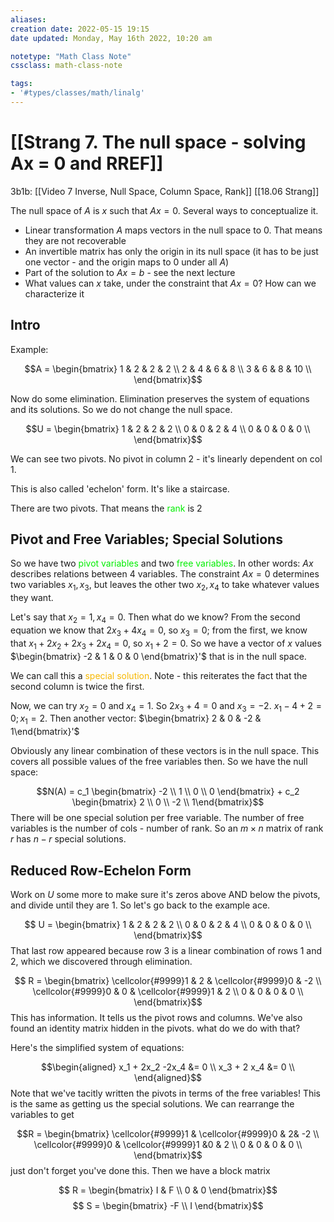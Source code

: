 ```yaml
---
aliases:
creation date: 2022-05-15 19:15
date updated: Monday, May 16th 2022, 10:20 am

notetype: "Math Class Note"
cssclass: math-class-note

tags: 
- '#types/classes/math/linalg'
---
```


# [[Strang 7. The null space - solving Ax = 0 and RREF]]

3b1b: [[Video 7 Inverse, Null Space, Column Space, Rank]]
[[18.06 Strang]]

The null space of $A$ is $x$ such that $Ax = 0$. Several ways to conceptualize it. 
- Linear transformation $A$ maps vectors in the null space to $0$. That means they are not recoverable
- An invertible matrix has only the origin in its null space (it has to be just one vector - and the origin maps to 0 under all $A$)
- Part of the solution to $Ax = b$ - see the next lecture
- What values can $x$ take, under the constraint that $Ax = 0$? How can we characterize it

## Intro

Example: 

$$A = \begin{bmatrix} 1 & 2 & 2 & 2 \\
2 & 4 & 6 & 8 \\
3 & 6 & 8 & 10 \\
\end{bmatrix}$$

Now do some elimination. Elimination preserves the system of equations and its solutions. So we do not change the null space. 

$$U = \begin{bmatrix} 1 & 2 & 2 & 2 \\
0 & 0 & 2 & 4 \\
0 & 0 & 0 & 0 \\
\end{bmatrix}$$

We can see two pivots. No pivot in column 2 - it's linearly dependent on col 1. 

This is also called 'echelon' form. It's like a staircase. 

There are two pivots. That means the <font color=gree>rank</font> is 2

## Pivot and Free Variables; Special Solutions

So we have two <font color=gree>pivot variables</font> and two <font color=gree>free variables</font>. In other words: $Ax$ describes relations between $4$ variables. The constraint $Ax = 0$ determines two variables $x_1, x_3$, but leaves the other two $x_2,x_4$ to take whatever values they want. 

Let's say that $x_2 = 1, x_4 = 0$. Then what do we know? From the second equation we know that $2x_3 + 4x_4 = 0$, so $x_3 = 0$; from the first, we know that $x_1 + 2x_2 + 2x_3 + 2x_4 = 0$, so $x_1 +2 = 0$. So we have a vector of $x$ values $\begin{bmatrix} -2 & 1 & 0 & 0 \end{bmatrix}'$ that is in the null space. 

We can call this a 
<font color=#F7B801>special solution</font>. Note - this reiterates the fact that the second column is twice the first.

Now, we can try $x_2 = 0$ and $x_4 = 1$. So $2x_3 + 4 = 0$ and $x_3 = -2$. $x_1 -4 + 2 = 0; x_1 = 2$. Then another vector: $\begin{bmatrix} 2 & 0 & -2 & 1\end{bmatrix}'$ 

Obviously any linear combination of these vectors is in the null space. This covers all possible values of the free variables then. So we have the null space: 

$$N(A) = c_1 \begin{bmatrix} -2 \\ 1 \\ 0 \\ 0 \end{bmatrix} + c_2 \begin{bmatrix} 2 \\ 0 \\ -2 \\ 1\end{bmatrix}$$
There will be one special solution per free variable. The number of free variables is the number of cols - number of rank. So an $m \times n$ matrix of rank $r$ has $n - r$ special solutions. 

## Reduced Row-Echelon Form

Work on $U$ some more to make sure it's zeros above AND below the pivots, and divide until they are $1$. So let's go back to the example
ace. 

$$
U = \begin{bmatrix} 1 & 2 & 2 & 2 \\
0 & 0 & 2 & 4 \\
0 & 0 & 0 & 0 \\
\end{bmatrix}$$
That last row appeared because row 3 is a linear combination of rows 1 and 2, which we discovered through elimination. 

$$
R = \begin{bmatrix} \cellcolor{#9999}1 & 2 & \cellcolor{#9999}0 & -2 \\
\cellcolor{#9999}0 & 0 & \cellcolor{#9999}1 & 2 \\
0 & 0 & 0 & 0 \\
\end{bmatrix}$$
This has information. It tells us the pivot rows and columns. We've also found an identity matrix hidden in the pivots. what do we do with that? 

Here's the simplified system of equations:

$$\begin{aligned}
x_1 + 2x_2 -2x_4 &= 0 \\
x_3 + 2 x_4 &= 0 \\
\end{aligned}$$
Note that we've tacitly written the pivots in terms of the free variables! This is the same as getting us the special solutions. 
We can rearrange the variables to get 

$$R = \begin{bmatrix} \cellcolor{#9999}1 & \cellcolor{#9999}0 & 2& -2 \\
\cellcolor{#9999}0 & \cellcolor{#9999}1 &0 & 2 \\
0 & 0 & 0 & 0 \\
\end{bmatrix}$$
just don't forget you've done this. Then we have a block matrix

$$ R = \begin{bmatrix} I & F \\ 0 & 0 \end{bmatrix}$$
$$ S = \begin{bmatrix} -F \\ I \end{bmatrix}$$
